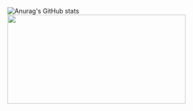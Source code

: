 
<!-- <img src="https://capsule-render.vercel.app/api?type=waving&color=gradient&height=130&section=header&customColorList=15" width=100% /> -->
<!--
<div align="center">

<a href="https://www.gitanimals.org/en_US?utm_medium=image&utm_source=anhyeryeon2&utm_content=farm">
<img
  src="https://render.gitanimals.org/farms/anhyeryeon2"
  width="400"
  height="300"
/>
</a>

![Anurag's GitHub stats](https://github-readme-stats.vercel.app/api?username=anhyeryeon2&show_icons=true&theme=buefy&hide=stars)


#### 💬 Skills

<img src="https://img.shields.io/badge/Javascript-F7DF1E?style=flat&logo=Javascript&logoColor=white"/> 
<img src="https://img.shields.io/badge/Typescript-3178C6?style=flat&logo=Typescript&logoColor=white"/> <br>
<img src="https://img.shields.io/badge/React-61DAFB?style=flat&logo=React&logoColor=black"/> 
<img src="https://img.shields.io/badge/Next-000000?style=flat&logo=nextdotjs&logoColor=white"/> <br>
<img src="https://img.shields.io/badge/Redux-764ABC?style=flat&logo=redux&logoColor=white"/> 
<img src="https://img.shields.io/badge/React Query-FF4154?style=flat&logo=reactquery&logoColor=white"/> 
<img src="https://img.shields.io/badge/Styledcomponents-DB7093?style=flat&logo=styledcomponents&logoColor=white"/>


<br>

</div>
-->



![Anurag's GitHub stats](https://github-readme-stats.vercel.app/api?username=anhyeryeon2&show_icons=true&theme=buefy&hide=stars)
<a href="https://www.gitanimals.org/en_US?utm_medium=image&utm_source=anhyeryeon2&utm_content=farm">
<img
  src="https://render.gitanimals.org/farms/anhyeryeon2"
  width="400"
  height="200"
/>
</a>
  
